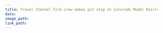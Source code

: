 ```yaml
---
title: Travel Channel film crew makes pit stop at Colorado Model Railroad Museum for feature on new TV show next year
date:
image_path:
link_path:
---
```

